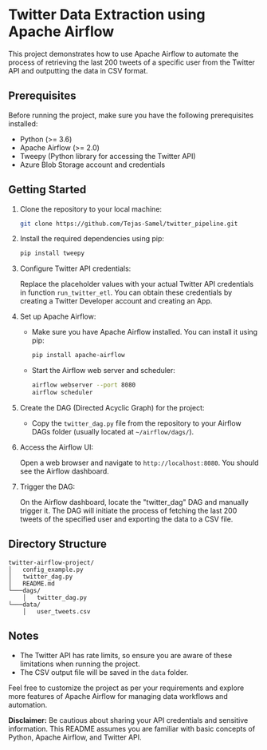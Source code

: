 # Twitter Data Extraction using Apache Airflow

This project demonstrates how to use Apache Airflow to automate the process of retrieving the last 200 tweets of a specific user from the Twitter API and outputting the data in CSV format.

## Prerequisites

Before running the project, make sure you have the following prerequisites installed:

- Python (>= 3.6)
- Apache Airflow (>= 2.0)
- Tweepy (Python library for accessing the Twitter API)
- Azure Blob Storage account and credentials

## Getting Started

1. Clone the repository to your local machine:

   ```bash
   git clone https://github.com/Tejas-Samel/twitter_pipeline.git
   ```

2. Install the required dependencies using pip:

   ```bash
   pip install tweepy
   ```

3. Configure Twitter API credentials:

   Replace the placeholder values with your actual Twitter API credentials in function ```run_twitter_etl```. You can obtain these credentials by creating a Twitter Developer account and creating an App.

4. Set up Apache Airflow:

   - Make sure you have Apache Airflow installed. You can install it using pip:

     ```bash
     pip install apache-airflow
     ```


   - Start the Airflow web server and scheduler:

     ```bash
     airflow webserver --port 8080
     airflow scheduler
     ```

5. Create the DAG (Directed Acyclic Graph) for the project:

   - Copy the `twitter_dag.py` file from the repository to your Airflow DAGs folder (usually located at `~/airflow/dags/`).

6. Access the Airflow UI:

   Open a web browser and navigate to `http://localhost:8080`. You should see the Airflow dashboard.

7. Trigger the DAG:

   On the Airflow dashboard, locate the "twitter_dag" DAG and manually trigger it. The DAG will initiate the process of fetching the last 200 tweets of the specified user and exporting the data to a CSV file.

## Directory Structure

```
twitter-airflow-project/
│   config_example.py
│   twitter_dag.py
│   README.md
└───dags/
    │   twitter_dag.py
└───data/
    │   user_tweets.csv
```

## Notes

- The Twitter API has rate limits, so ensure you are aware of these limitations when running the project.
- The CSV output file will be saved in the `data` folder.

Feel free to customize the project as per your requirements and explore more features of Apache Airflow for managing data workflows and automation.

**Disclaimer:** Be cautious about sharing your API credentials and sensitive information. This README assumes you are familiar with basic concepts of Python, Apache Airflow, and Twitter API.
